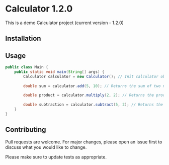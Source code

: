 # Calculator 1.2.0
This is a demo Calculator project (current version - 1.2.0)

## Installation

## Usage
```java
public class Main {
    public static void main(String[] args) {
        Calculator calculator = new Calculator(); // Init calculator object
        
        double sum = calculator.add(5, 10); // Returns the sum of two numbers
        
        double product = calculator.multiply(2, 2); // Returns the product of two numbers
        
        double subtraction = calculator.subtract(5, 2); // Returns the subtraction of two numbers
    }
}
```
## Contributing
Pull requests are welcome. For major changes, please open an issue first to discuss what you would like to change.

Please make sure to update tests as appropriate.